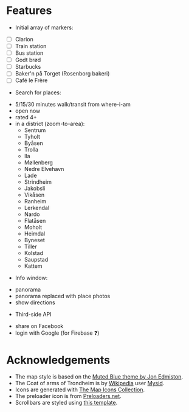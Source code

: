 # Features
* Initial array of markers:
 - [ ] Clarion
 - [ ] Train station
 - [ ] Bus station
 - [ ] Godt brød
 - [ ] Starbucks
 - [ ] Baker'n på Torget (Rosenborg bakeri)
 - [ ] Café le Frère
* Search for places:
 - 5/15/30 minutes walk/transit from where-i-am
 - open now
 - rated 4+
 - in a district (zoom-to-area):
    * Sentrum
    * Tyholt
    * Byåsen
    * Trolla
    * Ila
    * Møllenberg
    * Nedre Elvehavn
    * Lade
    * Strindheim
    * Jakobsli
    * Vikåsen
    * Ranheim
    * Lerkendal
    * Nardo
    * Flatåsen
    * Moholt
    * Heimdal
    * Byneset
    * Tiller
    * Kolstad
    * Saupstad
    * Kattem
* Info window:
 - panorama
 - panorama replaced with place photos
 - show directions

* Third-side API
 - share on Facebook
 - login with Google (for Firebase :question:)

# Acknowledgements
* The map style is based on the [Muted Blue theme by Jon Edmiston](https://snazzymaps.com/style/83/muted-blue).
* The Coat of arms of Trondheim is by [Wikipedia](https://en.wikipedia.org/wiki/File:Trondheim_komm.svg) user [Mysid](https://en.wikipedia.org/wiki/User:Mysid).
* Icons are generated with [The Map Icons Collection](https://mapicons.mapsmarker.com).
* The preloader icon is from [Preloaders.net](https://preloaders.net).
* Scrollbars are styled using [this template](https://css-tricks.com/examples/WebKitScrollbars/).
